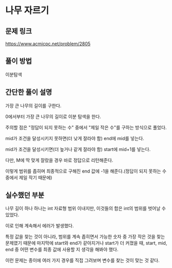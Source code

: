 # 나무 자르기

## 문제 링크
https://www.acmicpc.net/problem/2805

## 풀이 방법
이분탐색

## 간단한 풀이 설명
가장 큰 나무의 길이를 구한다.

0에서부터 가장 큰 나무의 길이로 이분 탐색을 한다. 

주의할 점은 "정답이 되지 못하는 수" 중에서 "제일 작은 수"를 구하는 방식으로 풀었다. 

mid가 조건을 달성시키지 못하면(더 낮게 잘라야 함) end에 mid를 넣는다. 

mid가 조건을 달성시키면(더 높거나 같게 잘라야 함) start에 mid+1를 넣는다. 

다만, M에 딱 맞게 잘랐을 경우 바로 정답으로 리턴해준다.

이렇게 범위를 좁히며 최종적으로 구해진 end 값에 -1을 해준다.(정답이 되지 못하는 수 중에서 제일 작기 때문에)


## 실수했던 부분
나무 길이 하나 하나는 int 자료형 범위 이내지만, 이것들의 합은 int의 범위를 벗어날 수 있었다.

이로 인해 계속해서 에러가 발생했다. 

특정 값을 찾는 것이 아니라, 범위를 계속 좁히면서 가능한 숫자 중 가장 작은 것을 찾는 문제였기 때문에 마지막에 start와 end가 같아지거나 start가 더 커졌을 때, start, mid, end 중 어떤 변수를 최종 값에 사용할 지 생각을 해봐야 했다.

이런 문제는 종이에 여러 가지 경우를 직접 그려보며 변수를 찾는 것이 맞는 것 같다.

